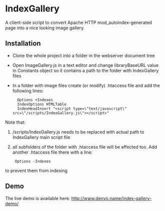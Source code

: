 # IndexGallery
A client-side script to convert Apache HTTP mod_autoindex-generated page into a nice looking image gallery.

## Installation

* Clone the whole project into a folder in the webserver document tree
* Open ImageGallery.js in a text editor and change libraryBaseURL value in Constants object so
  it contains a path to the folder with IndexGallery files
* In a folder with image files create (or modify) .htaccess file and add the following lines:

        Options +Indexes
        IndexOptions HTMLTable 
        IndexHeadInsert "<script type=\"text/javascript\" src=\"/scripts/IndexGallery.js\"></script>"

Note that:

1. /scripts/IndexGallery.js needs to be replaced with actual path to IndexGallery main script file
2. all subfolders of the folder with .htaccess file will be affected too. Add another .htaccess file there with a line:

        Options -Indexes
        
to prevent them from indexing

## Demo

The live demo is available here: http://www.denvo.name/index-gallery-demo/
